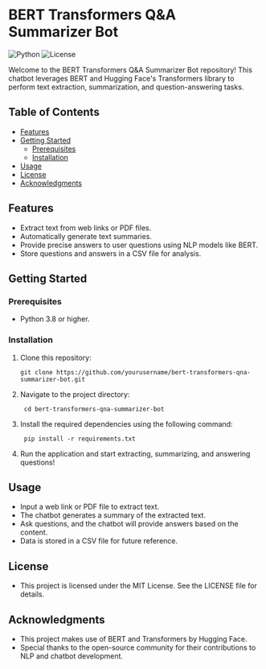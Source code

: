 # BERT Transformers Q&A Summarizer Bot

![Python](https://img.shields.io/badge/Python-3.8%2B-blue)
![License](https://img.shields.io/badge/License-MIT-green)

Welcome to the BERT Transformers Q&A Summarizer Bot repository! This chatbot leverages BERT and Hugging Face's Transformers library to perform text extraction, summarization, and question-answering tasks.

## Table of Contents

- [Features](#features)
- [Getting Started](#getting-started)
  - [Prerequisites](#prerequisites)
  - [Installation](#installation)
- [Usage](#usage)
- [License](#license)
- [Acknowledgments](#acknowledgments)

## Features

- Extract text from web links or PDF files.
- Automatically generate text summaries.
- Provide precise answers to user questions using NLP models like BERT.
- Store questions and answers in a CSV file for analysis.

## Getting Started

### Prerequisites

- Python 3.8 or higher.

### Installation

1. Clone this repository:
   ```shell
   git clone https://github.com/yourusername/bert-transformers-qna-summarizer-bot.git
2. Navigate to the project directory:
   ```shell
    cd bert-transformers-qna-summarizer-bot
3. Install the required dependencies using the following command:
   ```shell
    pip install -r requirements.txt
4. Run the application and start extracting, summarizing, and answering questions!

## Usage

- Input a web link or PDF file to extract text.
- The chatbot generates a summary of the extracted text.
- Ask questions, and the chatbot will provide answers based on the content.
- Data is stored in a CSV file for future reference.


## License

- This project is licensed under the MIT License. See the LICENSE file for details.


## Acknowledgments

- This project makes use of BERT and Transformers by Hugging Face.
- Special thanks to the open-source community for their contributions to NLP and chatbot development.
